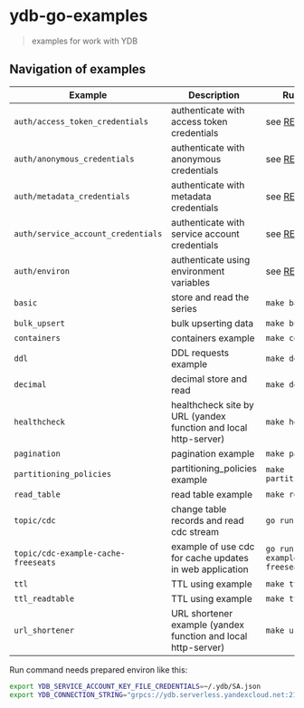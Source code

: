 # ydb-go-examples

> examples for work with YDB 

## Navigation of examples

Example | Description                                                     | Run command
--- |-----------------------------------------------------------------| ---
`auth/access_token_credentials` | authenticate with access token credentials                      | see [README.md](https://github.com/ydb-platform/ydb-go-examples/tree/master/auth/access_token_credentials#readme)
`auth/anonymous_credentials` | authenticate with anonymous credentials                         | see [README.md](https://github.com/ydb-platform/ydb-go-examples/tree/master/auth/anonymous_credentials#readme)
`auth/metadata_credentials` | authenticate with metadata credentials                          | see [README.md](https://github.com/ydb-platform/ydb-go-examples/tree/master/auth/metadata_credentials#readme)
`auth/service_account_credentials` | authenticate with service account credentials                   | see [README.md](https://github.com/ydb-platform/ydb-go-examples/tree/master/auth/service_account_credentials#readme)
`auth/environ` | authenticate using environment variables                        | see [README.md](https://github.com/ydb-platform/ydb-go-examples/tree/master/auth/environ#readme)
`basic` | store and read the series                                       | `make basic`
`bulk_upsert` | bulk upserting data                                             | `make bulk_upsert`
`containers` | containers example                                              | `make containers`
`ddl` | DDL requests example                                            | `make ddl`
`decimal` | decimal store and read                                          | `make decimal`
`healthcheck` | healthcheck site by URL (yandex function and local http-server) | `make healthcheck`
`pagination` | pagination example                                              | `make pagination`
`partitioning_policies` | partitioning_policies example                                   | `make partitioning_policies`
`read_table` | read table example                                              | `make read_table`
`topic/cdc` | change table records and read cdc stream                        | `go run topic/cdc/*.go`
`topic/cdc-example-cache-freeseats` | example of use cdc for cache updates in web application         | `go run topic/cdc-example-cache-freeseats/*.go`
`ttl` | TTL using example                                               | `make ttl`
`ttl_readtable` | TTL using example                                               | `make ttl_readtable`
`url_shortener` | URL shortener example (yandex function and local http-server)   | `make url_shortener`

Run command needs prepared environ like this:
```bash
export YDB_SERVICE_ACCOUNT_KEY_FILE_CREDENTIALS=~/.ydb/SA.json
export YDB_CONNECTION_STRING="grpcs://ydb.serverless.yandexcloud.net:2135/?database=/ru-central1/b1g8skpblkos03malf3s/etn02qhd0tfkrq4riqgd"
```
